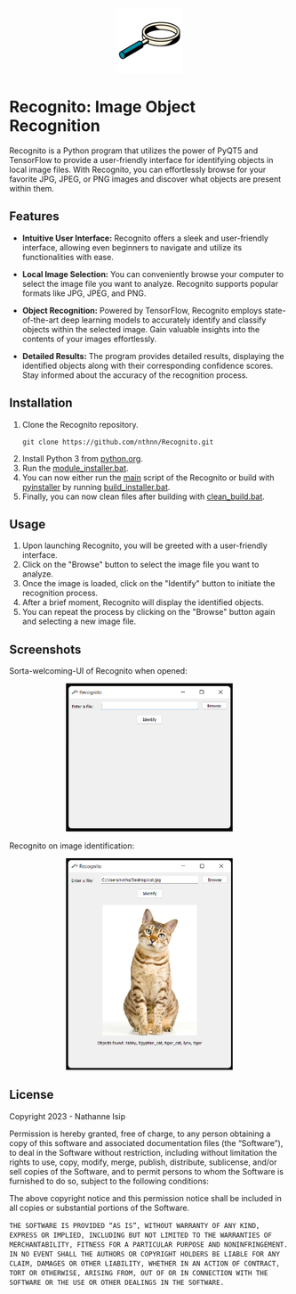 <p align="center">
    <img src="assets/recognito.png" width="120" />
</p>

# Recognito: Image Object Recognition

Recognito is a Python program that utilizes the power of PyQT5 and TensorFlow to provide a user-friendly interface for identifying objects in local image files. With Recognito, you can effortlessly browse for your favorite JPG, JPEG, or PNG images and discover what objects are present within them.

## Features

-   **Intuitive User Interface:** Recognito offers a sleek and user-friendly interface, allowing even beginners to navigate and utilize its functionalities with ease.
    
-   **Local Image Selection:** You can conveniently browse your computer to select the image file you want to analyze. Recognito supports popular formats like JPG, JPEG, and PNG.
    
-   **Object Recognition:** Powered by TensorFlow, Recognito employs state-of-the-art deep learning models to accurately identify and classify objects within the selected image. Gain valuable insights into the contents of your images effortlessly.
    
-   **Detailed Results:** The program provides detailed results, displaying the identified objects along with their corresponding confidence scores. Stay informed about the accuracy of the recognition process.

## Installation

1. Clone the Recognito repository.
    ```batch
    git clone https://github.com/nthnn/Recognito.git
    ```
2. Install Python 3 from [python.org](https://www.python.org/downloads/).
3. Run the [module_installer.bat](scripts/module_installer.bat).
4. You can now either run the [main](__main__.pyw) script of the Recognito or build with [pyinstaller](C:\Users\natha\Desktop\Recognito) by running [build_installer.bat](scripts/build_installer.bat).
5. Finally, you can now clean files after building with [clean_build.bat](scripts/clean_build.bat).

## Usage

1.  Upon launching Recognito, you will be greeted with a user-friendly interface.
2.  Click on the "Browse" button to select the image file you want to analyze.
3.  Once the image is loaded, click on the "Identify" button to initiate the recognition process.
4.  After a brief moment, Recognito will display the identified objects.
5.  You can repeat the process by clicking on the "Browse" button again and selecting a new image file.

## Screenshots

Sorta-welcoming-UI of Recognito when opened:
<p align="center">
    <img src="assets/screenshot-1.png" width="300px" />
</p>

Recognito on image identification:
<p align="center">
    <img src="assets/screenshot-2.png" width="300px" />
</p>

## License

Copyright 2023 - Nathanne Isip

Permission is hereby granted, free of charge, to any person obtaining a copy of this software and associated documentation files (the “Software”), to deal in the Software without restriction, including without limitation the rights to use, copy, modify, merge, publish, distribute, sublicense, and/or sell copies of the Software, and to permit persons to whom the Software is furnished to do so, subject to the following conditions:

The above copyright notice and this permission notice shall be included in all copies or substantial portions of the Software.

```THE SOFTWARE IS PROVIDED “AS IS”, WITHOUT WARRANTY OF ANY KIND, EXPRESS OR IMPLIED, INCLUDING BUT NOT LIMITED TO THE WARRANTIES OF MERCHANTABILITY, FITNESS FOR A PARTICULAR PURPOSE AND NONINFRINGEMENT. IN NO EVENT SHALL THE AUTHORS OR COPYRIGHT HOLDERS BE LIABLE FOR ANY CLAIM, DAMAGES OR OTHER LIABILITY, WHETHER IN AN ACTION OF CONTRACT, TORT OR OTHERWISE, ARISING FROM, OUT OF OR IN CONNECTION WITH THE SOFTWARE OR THE USE OR OTHER DEALINGS IN THE SOFTWARE.```